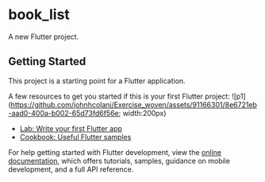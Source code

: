 # book_list

A new Flutter project.

## Getting Started

This project is a starting point for a Flutter application.

A few resources to get you started if this is your first Flutter project:
![p1](https://github.com/johnhcolani/Exercise_woven/assets/91166301/8e6721eb-aad0-400a-b002-65d73fd6f56e; width:200px)


- [Lab: Write your first Flutter app](https://docs.flutter.dev/get-started/codelab)
- [Cookbook: Useful Flutter samples](https://docs.flutter.dev/cookbook)

For help getting started with Flutter development, view the
[online documentation](https://docs.flutter.dev/), which offers tutorials,
samples, guidance on mobile development, and a full API reference.
